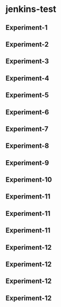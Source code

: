 # jenkins-test
## Experiment-1
## Experiment-2
## Experiment-3
## Experiment-4
## Experiment-5
## Experiment-6
## Experiment-7
## Experiment-8
## Experiment-9
## Experiment-10
## Experiment-11
## Experiment-11
## Experiment-11
## Experiment-12
## Experiment-12
## Experiment-12
## Experiment-12
